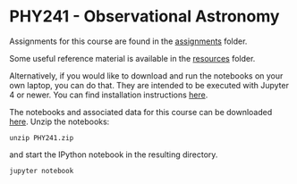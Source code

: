PHY241 - Observational Astronomy
========================================================

Assignments for this course are found in the [assignments](assignments) folder.

Some useful reference material is available in the [resources](resources) folder.

Alternatively, if you would like to download and run the notebooks
on your own laptop, you can do that. They are intended to be executed
with Jupyter 4 or newer. You can find installation instructions
[here](http://jupyter.readthedocs.org/en/latest/install.html).

The notebooks and associated data for this course can be downloaded [here](https://github.com/StuartLittlefair/PHY241/zipball/sagemc).
Unzip the notebooks:

```
unzip PHY241.zip
```

and start the IPython notebook in the resulting directory.

```
jupyter notebook
```





